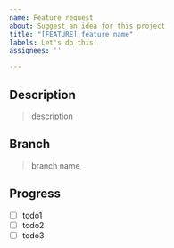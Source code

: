 ```yaml
---
name: Feature request
about: Suggest an idea for this project
title: "[FEATURE] feature name"
labels: Let's do this!
assignees: ''

---
```


## Description

> description

## Branch

> branch name

## Progress

- [ ] todo1
- [ ] todo2
- [ ] todo3
